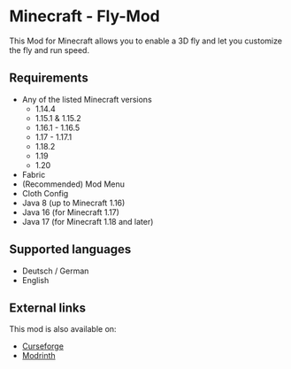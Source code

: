 # Minecraft - Fly-Mod
This Mod for Minecraft allows you to enable a 3D fly and let you customize the fly and run speed.

## Requirements
* Any of the listed Minecraft versions
    * 1.14.4
    * 1.15.1 & 1.15.2
    * 1.16.1 - 1.16.5
    * 1.17 - 1.17.1
    * 1.18.2
    * 1.19
    * 1.20
* Fabric
* (Recommended) Mod Menu
* Cloth Config
* Java 8 (up to Minecraft 1.16)
* Java 16 (for Minecraft 1.17)
* Java 17 (for Minecraft 1.18 and later)

## Supported languages
* Deutsch / German
* English

## External links
This mod is also available on:
- [Curseforge](https://www.curseforge.com/minecraft/mc-mods/fly-mod-3d)
- [Modrinth](https://modrinth.com/mod/fly-mod-3d)

